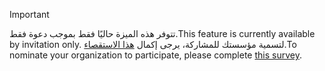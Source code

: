 > [!IMPORTANT]
> <span data-ttu-id="bed31-101">تتوفر هذه الميزة حاليًا فقط بموجب دعوة فقط.</span><span class="sxs-lookup"><span data-stu-id="bed31-101">This feature is currently available by invitation only.</span></span> <span data-ttu-id="bed31-102">لتسمية مؤسستك للمشاركة، يرجى إكمال [هذا الاستقصاء](https://aka.ms/ax2012upgrade).</span><span class="sxs-lookup"><span data-stu-id="bed31-102">To nominate your organization to participate, please complete [this survey](https://aka.ms/ax2012upgrade).</span></span> 

